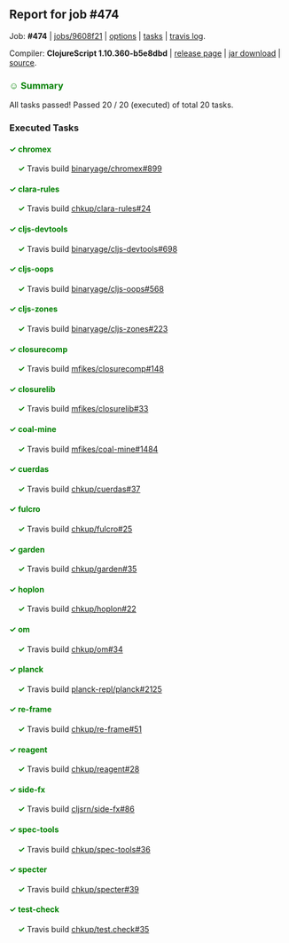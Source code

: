 ## Report for job #474

Job: **#474** | [jobs/9608f21](https://github.com/cljs-oss/canary/commit/9608f21f2c5c02ce866976adb12da06dc975a772) | [options](options.edn) | [tasks](tasks.edn) | [travis log](https://travis-ci.org/cljs-oss/canary/builds/401370885).

Compiler: **ClojureScript 1.10.360-b5e8dbd** | [release page](https://github.com/cljs-oss/canary/releases/tag/r1.10.360-b5e8dbd) | [jar download](https://github.com/cljs-oss/canary/releases/download/r1.10.360-b5e8dbd/clojurescript-1.10.360-b5e8dbd.jar) | [source](https://github.com/clojure/clojurescript/commit/b5e8dbd3316b0119ec3b80a73511127e678ce482).

### <b style='color:green'>☺ Summary</b>

All tasks passed! Passed 20 / 20 (executed) of total 20 tasks.

### Executed Tasks

#### <b style='color:green'>&#x2713; chromex</b>
&nbsp;&nbsp;&nbsp;&nbsp;<b style='color:green'>&#x2713;</b> Travis build [binaryage/chromex#899](https://travis-ci.org/binaryage/chromex/builds/401371407)<br>

#### <b style='color:green'>&#x2713; clara-rules</b>
&nbsp;&nbsp;&nbsp;&nbsp;<b style='color:green'>&#x2713;</b> Travis build [chkup/clara-rules#24](https://travis-ci.org/chkup/clara-rules/builds/401371411)<br>

#### <b style='color:green'>&#x2713; cljs-devtools</b>
&nbsp;&nbsp;&nbsp;&nbsp;<b style='color:green'>&#x2713;</b> Travis build [binaryage/cljs-devtools#698](https://travis-ci.org/binaryage/cljs-devtools/builds/401371413)<br>

#### <b style='color:green'>&#x2713; cljs-oops</b>
&nbsp;&nbsp;&nbsp;&nbsp;<b style='color:green'>&#x2713;</b> Travis build [binaryage/cljs-oops#568](https://travis-ci.org/binaryage/cljs-oops/builds/401371419)<br>

#### <b style='color:green'>&#x2713; cljs-zones</b>
&nbsp;&nbsp;&nbsp;&nbsp;<b style='color:green'>&#x2713;</b> Travis build [binaryage/cljs-zones#223](https://travis-ci.org/binaryage/cljs-zones/builds/401371441)<br>

#### <b style='color:green'>&#x2713; closurecomp</b>
&nbsp;&nbsp;&nbsp;&nbsp;<b style='color:green'>&#x2713;</b> Travis build [mfikes/closurecomp#148](https://travis-ci.org/mfikes/closurecomp/builds/401371449)<br>

#### <b style='color:green'>&#x2713; closurelib</b>
&nbsp;&nbsp;&nbsp;&nbsp;<b style='color:green'>&#x2713;</b> Travis build [mfikes/closurelib#33](https://travis-ci.org/mfikes/closurelib/builds/401371451)<br>

#### <b style='color:green'>&#x2713; coal-mine</b>
&nbsp;&nbsp;&nbsp;&nbsp;<b style='color:green'>&#x2713;</b> Travis build [mfikes/coal-mine#1484](https://travis-ci.org/mfikes/coal-mine/builds/401371453)<br>

#### <b style='color:green'>&#x2713; cuerdas</b>
&nbsp;&nbsp;&nbsp;&nbsp;<b style='color:green'>&#x2713;</b> Travis build [chkup/cuerdas#37](https://travis-ci.org/chkup/cuerdas/builds/401371459)<br>

#### <b style='color:green'>&#x2713; fulcro</b>
&nbsp;&nbsp;&nbsp;&nbsp;<b style='color:green'>&#x2713;</b> Travis build [chkup/fulcro#25](https://travis-ci.org/chkup/fulcro/builds/401371461)<br>

#### <b style='color:green'>&#x2713; garden</b>
&nbsp;&nbsp;&nbsp;&nbsp;<b style='color:green'>&#x2713;</b> Travis build [chkup/garden#35](https://travis-ci.org/chkup/garden/builds/401371475)<br>

#### <b style='color:green'>&#x2713; hoplon</b>
&nbsp;&nbsp;&nbsp;&nbsp;<b style='color:green'>&#x2713;</b> Travis build [chkup/hoplon#22](https://travis-ci.org/chkup/hoplon/builds/401371468)<br>

#### <b style='color:green'>&#x2713; om</b>
&nbsp;&nbsp;&nbsp;&nbsp;<b style='color:green'>&#x2713;</b> Travis build [chkup/om#34](https://travis-ci.org/chkup/om/builds/401371477)<br>

#### <b style='color:green'>&#x2713; planck</b>
&nbsp;&nbsp;&nbsp;&nbsp;<b style='color:green'>&#x2713;</b> Travis build [planck-repl/planck#2125](https://travis-ci.org/planck-repl/planck/builds/401371511)<br>

#### <b style='color:green'>&#x2713; re-frame</b>
&nbsp;&nbsp;&nbsp;&nbsp;<b style='color:green'>&#x2713;</b> Travis build [chkup/re-frame#51](https://travis-ci.org/chkup/re-frame/builds/401371509)<br>

#### <b style='color:green'>&#x2713; reagent</b>
&nbsp;&nbsp;&nbsp;&nbsp;<b style='color:green'>&#x2713;</b> Travis build [chkup/reagent#28](https://travis-ci.org/chkup/reagent/builds/401371489)<br>

#### <b style='color:green'>&#x2713; side-fx</b>
&nbsp;&nbsp;&nbsp;&nbsp;<b style='color:green'>&#x2713;</b> Travis build [cljsrn/side-fx#86](https://travis-ci.org/cljsrn/side-fx/builds/401371501)<br>

#### <b style='color:green'>&#x2713; spec-tools</b>
&nbsp;&nbsp;&nbsp;&nbsp;<b style='color:green'>&#x2713;</b> Travis build [chkup/spec-tools#36](https://travis-ci.org/chkup/spec-tools/builds/401371493)<br>

#### <b style='color:green'>&#x2713; specter</b>
&nbsp;&nbsp;&nbsp;&nbsp;<b style='color:green'>&#x2713;</b> Travis build [chkup/specter#39](https://travis-ci.org/chkup/specter/builds/401371523)<br>

#### <b style='color:green'>&#x2713; test-check</b>
&nbsp;&nbsp;&nbsp;&nbsp;<b style='color:green'>&#x2713;</b> Travis build [chkup/test.check#35](https://travis-ci.org/chkup/test.check/builds/401371505)<br>